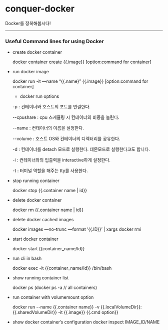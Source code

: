 # conquer-docker
Docker를 정복해봅시다!

---

### Useful Command lines for using Docker

* create docker container

  docker container create {{.image}} [option:command for container]

* run docker image

  docker run -it —name “{{.name}” {{.image}} [option:command for container]

  * docker run options

  -p : 컨테이너와 호스트의 포트를 연결한다.

  --cpushare : cpu 스케쥴링 시 컨테이너의 비중을 늘린다.

  --name : 컨테이너의 이름을 설정한다.

  --volume : 호스트 OS와 컨테이너의 디렉터리를 공유한다.

  -d : 컨테이너를 detach 모드로 실행한다. 데몬모드로 실행한다고도 합니다.

  -i : 컨테이너와의 입출력을 interactive하게 설정한다.

  -t : 터미널 역할을 해주는 tty를 사용한다.

* stop running container

  docker stop {{.container name | id}}

* delete docker container

  docker rm {{.container name | id}}

* delete docker cached images

  docker images —no-trunc —format ’{{.ID}}’ | xargs docker rmi

* start docker container

  docker start {{container_name/Id}}

* run cli in bash

  docker exec -it {{container_name/Id}} /bin/bash

* show running container list

  docker ps
  (docker ps -a // all containers)

* run container with volumemount option

  docker run --name {{.container name}} -v {{.localVolumeDir}}:{{.sharedVolumeDir}} -it {{.image}} {{.cmd option}}


* show docker container’s configuration
docker inspect IMAGE_ID/NAME
